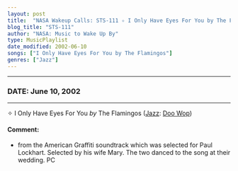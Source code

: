 ```yaml
---
layout: post
title:  "NASA Wakeup Calls: STS-111 ✧ I Only Have Eyes For You by The Flamingos ✵ June 10, 2002"
blog_title: "STS-111"
author: "NASA: Music to Wake Up By"
type: MusicPlaylist
date_modified: 2002-06-10
songs: ["I Only Have Eyes For You by The Flamingos"]
genres: ["Jazz"]
---
```


----
### DATE: June 10, 2002
----
✧ I Only Have Eyes For You *by* The Flamingos ([Jazz](https://www.discogs.com/genre/Jazz): [Doo Wop](https://www.discogs.com/style/Doo%20Wop)) <a target="blank_" href="https://www.discogs.com/The-Flamingos-I-Only-Have-Eyes-For-You/release/827182">
    <i class="fas fa-compact-disc"
       title="Discogs entry for this song"
       alt="Discogs entry for this song"
       style="font-size: 1.1em;"></i></a>
    

#### Comment:
* from the American Graffiti soundtrack which was selected for Paul Lockhart. Selected by his wife Mary. The two danced to the song at their wedding. PC



<br/>
<center>
	<a target="_blank"
	   href="https://twitter.com/intent/tweet?hashtags=Space,NASA,Playlist,NASAWakeupCalls,SpaceProgram&text=🚀 {{ page.author}}, '{{ page.songs.first }}' {{ page.title }}, {{ site.url }}{{ page.url }}&via=nasawakeupcalls"><i class="fab fa-twitter" title="Tweet this page" alt="Tweet this page" style="font-size: 1.3em;"></i></a>
	&nbsp; 	<i class="fas fa-user-astronaut" style="font-size: 1.5em;"></i> &nbsp;
    <a id="custom_amazon_link"
       type="amzn" search="#"
       category="popular music">
    <i class="fab fa-amazon" style="font-size: 1.3em;"></i></a>
</center>

<!-- Randomly resolve an individual entry from a song array -->
<script src="/assets/javascript/seedrandom.min.js"></script>
<script>
  var wake_me_up = ["I Only Have Eyes For You by The Flamingos"];
  var prng = new Math.seedrandom();
  function randomSong() {
    song = wake_me_up[Math.floor(Math.random() * wake_me_up.length)];
    var amazon_link = document.getElementById("custom_amazon_link");
    amazon_link.setAttribute("search", song);
  }
  window.onload = randomSong();
</script>
